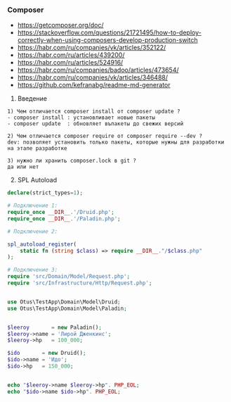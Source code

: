 ### Composer 

- https://getcomposer.org/doc/
- https://stackoverflow.com/questions/21721495/how-to-deploy-correctly-when-using-composers-develop-production-switch
- https://habr.com/ru/companies/vk/articles/352122/
- https://habr.com/ru/articles/439200/
- https://habr.com/ru/articles/524916/
- https://habr.com/ru/companies/badoo/articles/473654/
- https://habr.com/ru/companies/vk/articles/346488/
- https://github.com/kefranabg/readme-md-generator


1. Введение 
```
1) Чем отличается composer install от composer update ?
- composer install : установливает новые пакеты
- composer update  : обновляет въпакеты до свежих версий

2) Чем отличается composer require от composer require --dev ?
dev: позволяет установить только пакеты, которые нужны для разработки на этапе разработке 

3) нужно ли хранить composer.lock в git ?
да или нет
```


2. SPL Autoload 
```php 
declare(strict_types=1);

# Подключение 1:
require_once __DIR__.'/Druid.php';
require_once __DIR__.'/Paladin.php';

# Подключение 2:

spl_autoload_register(
    static fn (string $class) => require __DIR__."/$class.php"
);

# Подключение 3:
require 'src/Domain/Model/Request.php';
require 'src/Infrastructure/Http/Request.php';


use Otus\TestApp\Domain\Model\Druid;
use Otus\TestApp\Domain\Model\Paladin;


$leeroy       = new Paladin();
$leeroy->name = 'Лирой Дженкинс';
$leeroy->hp   = 100_000;

$ido       = new Druid();
$ido->name = 'Идо';
$ido->hp   = 150_000;


echo "$leeroy->name $leeroy->hp". PHP_EOL;
echo "$ido->name $ido->hp". PHP_EOL;
```
